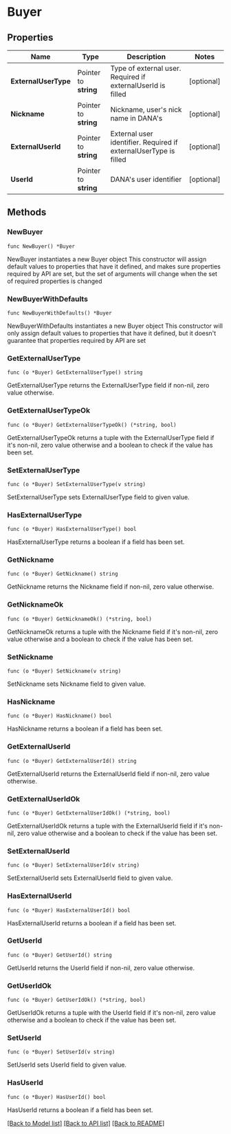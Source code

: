# Buyer

## Properties

Name | Type | Description | Notes
------------ | ------------- | ------------- | -------------
**ExternalUserType** | Pointer to **string** | Type of external user. Required if externalUserId is filled | [optional] 
**Nickname** | Pointer to **string** | Nickname, user&#39;s nick name in DANA&#39;s | [optional] 
**ExternalUserId** | Pointer to **string** | External user identifier. Required if externalUserType is filled | [optional] 
**UserId** | Pointer to **string** | DANA&#39;s user identifier | [optional] 

## Methods

### NewBuyer

`func NewBuyer() *Buyer`

NewBuyer instantiates a new Buyer object
This constructor will assign default values to properties that have it defined,
and makes sure properties required by API are set, but the set of arguments
will change when the set of required properties is changed

### NewBuyerWithDefaults

`func NewBuyerWithDefaults() *Buyer`

NewBuyerWithDefaults instantiates a new Buyer object
This constructor will only assign default values to properties that have it defined,
but it doesn't guarantee that properties required by API are set

### GetExternalUserType

`func (o *Buyer) GetExternalUserType() string`

GetExternalUserType returns the ExternalUserType field if non-nil, zero value otherwise.

### GetExternalUserTypeOk

`func (o *Buyer) GetExternalUserTypeOk() (*string, bool)`

GetExternalUserTypeOk returns a tuple with the ExternalUserType field if it's non-nil, zero value otherwise
and a boolean to check if the value has been set.

### SetExternalUserType

`func (o *Buyer) SetExternalUserType(v string)`

SetExternalUserType sets ExternalUserType field to given value.

### HasExternalUserType

`func (o *Buyer) HasExternalUserType() bool`

HasExternalUserType returns a boolean if a field has been set.

### GetNickname

`func (o *Buyer) GetNickname() string`

GetNickname returns the Nickname field if non-nil, zero value otherwise.

### GetNicknameOk

`func (o *Buyer) GetNicknameOk() (*string, bool)`

GetNicknameOk returns a tuple with the Nickname field if it's non-nil, zero value otherwise
and a boolean to check if the value has been set.

### SetNickname

`func (o *Buyer) SetNickname(v string)`

SetNickname sets Nickname field to given value.

### HasNickname

`func (o *Buyer) HasNickname() bool`

HasNickname returns a boolean if a field has been set.

### GetExternalUserId

`func (o *Buyer) GetExternalUserId() string`

GetExternalUserId returns the ExternalUserId field if non-nil, zero value otherwise.

### GetExternalUserIdOk

`func (o *Buyer) GetExternalUserIdOk() (*string, bool)`

GetExternalUserIdOk returns a tuple with the ExternalUserId field if it's non-nil, zero value otherwise
and a boolean to check if the value has been set.

### SetExternalUserId

`func (o *Buyer) SetExternalUserId(v string)`

SetExternalUserId sets ExternalUserId field to given value.

### HasExternalUserId

`func (o *Buyer) HasExternalUserId() bool`

HasExternalUserId returns a boolean if a field has been set.

### GetUserId

`func (o *Buyer) GetUserId() string`

GetUserId returns the UserId field if non-nil, zero value otherwise.

### GetUserIdOk

`func (o *Buyer) GetUserIdOk() (*string, bool)`

GetUserIdOk returns a tuple with the UserId field if it's non-nil, zero value otherwise
and a boolean to check if the value has been set.

### SetUserId

`func (o *Buyer) SetUserId(v string)`

SetUserId sets UserId field to given value.

### HasUserId

`func (o *Buyer) HasUserId() bool`

HasUserId returns a boolean if a field has been set.


[[Back to Model list]](../README.md#documentation-for-models) [[Back to API list]](../README.md#documentation-for-api-endpoints) [[Back to README]](../README.md)


